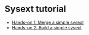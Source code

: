 # Sysext tutorial

* [Hands-on 1: Merge a simple sysext](./hands-on-1)
* [Hands-on 2: Build a simple sysext](./hands-on-2)
